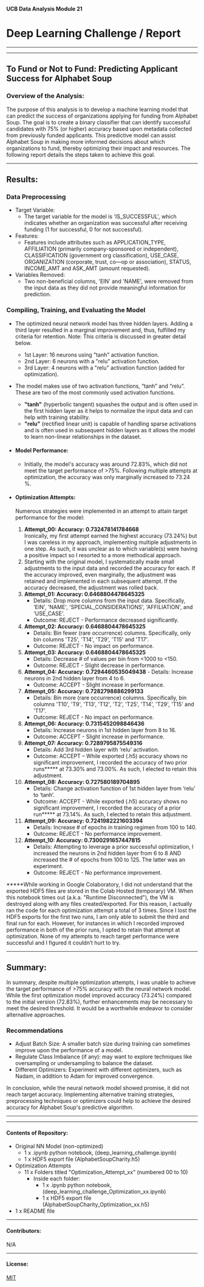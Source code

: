 
**UCB Data Analysis Module 21**
# Deep Learning Challenge / Report

---------------
---------------
## To Fund or Not to Fund: Predicting Applicant Success for Alphabet Soup 

### Overview of the Analysis:
The purpose of this analysis is to develop a machine learning model that can predict the success of organizations applying for funding from Alphabet Soup. The goal is to create a binary classifier that can identify successful candidates with 75% (or higher) accuracy based upon metadata collected from previously funded applicants. This predictive model can assist Alphabet Soup in making more informed decisions about which organizations to fund, thereby optimizing their impact and resources.  The following report details the steps taken to achieve this goal.

--------------
## Results:  

### Data Preprocessing 

- Target Variable:
  - The target variable for the model is 'IS_SUCCESSFUL', which indicates whether an organization was successful after receiving funding (1 for successful, 0 for not successful).
- Features:
  - Features include attributes such as APPLICATION_TYPE, AFFILIATION (primarily company-sponsored or independent), CLASSIFICATION (government org classification), USE_CASE, ORGANIZATION (corporate, trust, co—op or association), STATUS, INCOME_AMT and ASK_AMT (amount requested).
- Variables Removed:
  - Two non-beneficial columns, 'EIN' and 'NAME', were removed from the input data as they did not provide meaningful information for prediction.

### Compiling, Training, and Evaluating the Model  

- The optimized neural network model has three hidden layers. Adding a third layer resulted in a marginal improvement and, thus, fulfilled my criteria for retention.  Note: This criteria is discussed in greater detail below.
  - 1st Layer: 16 neurons using "tanh" activation function.
  - 2nd Layer: 6 neurons with a "relu" activation function.
  - 3rd Layer: 4 neurons with a "relu" activation function (added for optimization).
- The model makes use of two activation functions, “tanh” and “relu”.  These are two of the most commonly used activation functions.
  - **"tanh"** (hyperbolic tangent) squashes the output and is often used in the first hidden layer as it helps to normalize the input data and can help with training stability.
  - **"relu"** (rectified linear unit) is capable of handling sparse activations and is often used in subsequent hidden layers as it allows the model to learn non-linear relationships in the dataset.

- #### Model Performance:
  - Initially, the model's accuracy was around 72.83%, which did not meet the target performance of >75%. Following multiple attempts at optimization, the accuracy was only marginally increased to 73.24 %.
 
- #### Optimization Attempts:
  Numerous strategies were implemented in an attempt to attain target performance for the model:  
    1. **Attempt_00: Accuracy: 0.732478141784668**  
       Ironically, my first attempt earned the highest accuracy (73.24%) but I was careless in my approach, implementing multiple adjustments in one step.  As such, it was unclear as to which variable(s) were having a positive impact so I resorted to a more methodical approach.
    2. Starting with the original model, I systematically made small adjustments to the input data and recorded the accuracy for each.  If the accuracy improved, even marginally, the adjustment was retained and implemented in each subsequent attempt.  If the accuracy decreased, the adjustment was rolled back.
    3. **Attempt_01: Accuracy: 0.6468804478645325**  
       - Details:  Drop more columns from the input data.  Specifically, 'EIN', 'NAME', 'SPECIAL_CONSIDERATIONS', 'AFFILIATION', and 'USE_CASE'.
       - Outcome:  REJECT - Performance decreased significantly.
    5. **Attempt_02: Accuracy: 0.6468804478645325**
       - Details:  Bin fewer (rare occurrence) columns. Specifically, only bin columns 'T25', 'T14', 'T29', 'T15' and 'T17'.
       - Outcome:  REJECT - No impact on performance.
    6. **Attempt_03: Accuracy: 0.6468804478645325**  
       - Details:  Decrease # of values per bin from <1000 to <150.
       - Outcome: REJECT - Slight decrease in performance.
    8.	**Attempt_04: Accuracy: 0.7294460535049438**
       - Details: Increase neurons in 2nd hidden layer from 4 to 6.
      	- Outcome: ACCEPT - Slight increase in performance.  
    10.	**Attempt_05: Accuracy: 0.7282798886299133**
        - Details: Bin more (rare occurrence) columns. Specifically, bin columns 'T10', 'T9', 'T13', 'T12', 'T2', 'T25', 'T14', 'T29', 'T15' and 'T17'.
       	- Outcome: REJECT - No impact on performance.
    12.	**Attempt_06: Accuracy: 0.7315452098846436**
        - Details: Increase neurons in 1st hidden layer from 8 to 16.
       	- Outcome: ACCEPT - Slight increase in performance.
    14.	**Attempt_07: Accuracy: 0.7289795875549316**
        - Details: Add 3rd hidden layer with ‘relu’ activation.
       	- Outcome: ACCEPT – While exported (.h5) accuracy shows no significant improvement, I recorded the accuracy of two prior runs***** at 73.30% and 73.00%. As such, I elected to retain this adjustment.
    16.	**Attempt_08: Accuracy: 0.727580189704895**
        - Details: Change activation function of 1st hidden layer from ‘relu’ to ‘tanh’.
       	- Outcome: ACCEPT - While exported (.h5) accuracy shows no significant improvement, I recorded the accuracy of a prior run***** at 73.14%. As such, I elected to retain this adjustment.
    18.	**Attempt_09: Accuracy: 0.7241982221603394**
        - Details: Increase # of epochs in training regimen from 100 to 140.
       	- Outcome: REJECT - No performance improvement.
    20.	**Attempt_10: Accuracy: 0.7300291657447815**
        - Details: Attempting to leverage a prior successful optimization, I increased the neurons in 2nd hidden layer from 6 to 8 AND increased the # of epochs from 100 to 125. The latter was an experiment.
       	- Outcome: REJECT - No performance improvement.

*****While working in Google Colaboratory, I did not understand that the exported HDF5 files are stored in the Colab Hosted (temporary) VM. When this notebook times out (a.k.a. "Runtime Disconnected"), the VM is destroyed along with any files created/exported.  For this reason, I actually ran the code for each optimization attempt a total of 3 times.  Since I lost the HDF5 exports for the first two runs, I am only able to submit the third and final run for each.  However, for instances in which I recorded improved performance in both of the prior runs, I opted to retain that attempt at optimization.  None of my attempts to reach target performance were successful and I figured it couldn’t hurt to try.  

--------------
## Summary:  

In summary, despite multiple optimization attempts, I was unable to achieve the target performance of >75% accuracy with the neural network model.
While the first optimization model improved accuracy (73.24%) compared to the initial version (72.83%), further enhancements may be necessary to meet the desired threshold. It would be a worthwhile endeavor to consider alternative approaches.  

### Recommendations

- Adjust Batch Size:  A smaller batch size during training can sometimes improve upon the performance of a model.
- Regulate Class Imbalance (if any): may want to explore techniques like oversampling or undersampling to balance the dataset.
- Different Optimizers: Experiment with different optimizers, such as Nadam, in addition to Adam for improved convergence.

In conclusion, while the neural network model showed promise, it did not reach target accuracy. Implementing alternative training strategies, preprocessing techniques or optimizers could help to achieve the desired accuracy for Alphabet Soup's predictive algorithm.


---------------
---------------
#### Contents of Repository:
- Original NN Model (non-optimized)
  - 1 x .ipynb python notebook, (deep_learning_challenge.ipynb)
  - 1 x HDF5 export file (AlphabetSoupCharity.h5)
- Optimization Attempts
  - 11 x Folders titled "Optimization_Attempt_xx" (numbered 00 to 10)
    - Inside each folder:
      - 1 x .ipynb python notebook, (deep_learning_challenge_Optimization_xx.ipynb)
      - 1 x HDF5 export file (AlphabetSoupCharity_Optimization_xx.h5)
- 1 x README file

-------------------
#### Contributors:
N/A

------------------
#### License:
[MIT](https://choosealicense.com/licenses/mit/)






